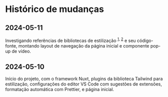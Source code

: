 # Histórico de mudanças

## 2024-05-11

Investigando referências de bibliotecas de estilização
<sup>[1][vuetify-bottomsheet], [2][elementplus-container]</sup> e seu
código-fonte, montando layout de navegação da página inicial e componente pop-up
de vídeo.

[vuetify-bottomsheet]: https://vuetifyjs.com/en/api/v-bottom-sheet/#links
[elementplus-container]: https://element-plus.org/en-US/component/container.html

## 2024-05-10

Início do projeto, com o framework Nuxt, plugins da biblioteca Tailwind para
estilização, configurações do editor VS Code com sugestões de extensões,
formatação automática com Prettier, e página inicial.
